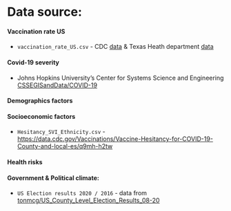 # Data source:

#### Vaccination rate US 

- `vaccination_rate_US.csv` - CDC [data](https://covid.cdc.gov/covid-data-tracker/#vaccinations-county-view|Vaccinations|Series_Complete_12PlusPop_Pct|all) & Texas Heath department [data](https://tabexternal.dshs.texas.gov/t/THD/views/COVID-19VaccineinTexasDashboard/Summary?%3Aembed=y)

#### Covid-19 severity

- Johns Hopkins University’s Center for Systems Science and Engineering [CSSEGISandData/COVID-19](https://github.com/CSSEGISandData/COVID-19)


#### Demographics factors

#### Socioeconomic factors

- `Hesitancy_SVI_Ethnicity.csv` - https://data.cdc.gov/Vaccinations/Vaccine-Hesitancy-for-COVID-19-County-and-local-es/q9mh-h2tw

#### Health risks

#### Government & Political climate:

- `US Election results 2020 / 2016` - data from [tonmcg/US_County_Level_Election_Results_08-20](https://github.com/tonmcg/US_County_Level_Election_Results_08-20)



